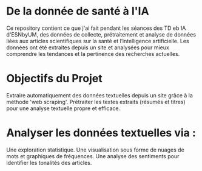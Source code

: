 # De la donnée de santé à l'IA

Ce repository contient ce que j'ai fait pendant les séances des TD eb IA d'ESNbyUM, des données de collecte, prétraitement et analyse de données liées aux articles scientifiques sur la santé et l’intelligence artificielle. Les données ont été extraites depuis un site et analysées pour mieux comprendre les tendances et la pertinence des recherches actuelles.

# Objectifs du Projet

Extraire automatiquement des données textuelles depuis un site grâce à la méthode 'web scraping'.
Prétraiter les textes extraits (résumés et titres) pour une analyse textuelle propre et efficace.

# Analyser les données textuelles via :

Une exploration statistique.
Une visualisation sous forme de nuages de mots et graphiques de fréquences.
Une analyse des sentiments pour identifier les tonalités des articles.
